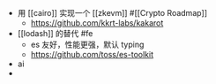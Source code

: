 - 用 [[cairo]] 实现一个 [[zkevm]] #[[Crypto Roadmap]]
	- https://github.com/kkrt-labs/kakarot
- [[lodash]] 的替代 #fe
	- es 友好，性能更强，默认 typing
	- https://github.com/toss/es-toolkit
- ai
-